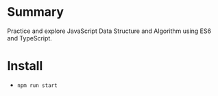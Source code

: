 # Summary
Practice and explore JavaScript Data Structure and Algorithm using ES6 and TypeScript.

# Install
- `npm run start`
